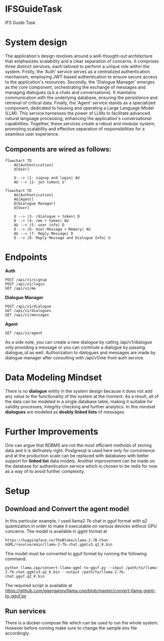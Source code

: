 # IFSGuideTask
IFS Guide Task

# System design
The application's design revolves around a well-thought-out architecture that emphasizes scalability and a clear separation of concerns. It comprises three distinct services, each tailored to perform a unique role within the system. Firstly, the 'Auth' service serves as a centralized authentication mechanism, employing JWT-based authentication to ensure secure access to the application's resources. Secondly, the 'Dialogue Manager' emerges as the core component, orchestrating the exchange of messages and managing dialogues (a.k.a chats and conversations). It maintains communication with the underlying database, ensuring the persistence and retrieval of critical data. Finally, the 'Agent' service stands as a specialized component, dedicated to housing and operating a Large Language Model (LLM). This service harnesses the power of LLMs to facilitate advanced natural language processing, enhancing the application's conversational capabilities. Together, these services create a robust and modular system, promoting scalability and effective separation of responsibilities for a seamless user experience.

## Components are wired as follows:

```mermaid
flowchart TD
    AU[Authentication]
    U[User]

    U --> |1- signup and login| AU
    AU --> |2- jwt token| U

```

```mermaid
flowchart TD
    AU[Authentication]
    AG[Agent]
    D[Dialogue Manager]
    U[User]

    U --> |3- /dialogue + token| D
    D --> |4- /me + token| AU
    AU --> |5- user info| D
    D --> |6- User Message + Memory| AG
    AG --> |7- Reply Message| D
    D --> |8- Reply Message and Dialogue Info| U

```

# Endpoints

**Auth**
```code
POST /api/v1/signup
POST /api/v1/login
GET /api/v1/me
```
**Dialogue Manager**
```code
POST /api/v1/dialogue
GET /api/v1/dialogues
GET /api/v1/messages
```
**Agent**
```code
GET /api/v1/agent
```

As a side note, you can create a new dialogue by calling /api/v1/dialogue only providing a message or you can continute a dialogue by passing dialogue_id as well. Authorization to dialogues and messages are made by dialogue manager after consulting with /api/v1/me from auth service.

# Data Modeling Mindset
There is no **dialogue** entity in the system design because it does not add any value to the functionality of the system at the moment. As a result, all of the data can be modeled in a single database table, making it suitable for validity processes, integrity checking and further analytics. In this mindset **dialogues** are modeled as **doubly linked lists** of messages.

# Further Improvements
One can argue that RDBMS are not the most efficient methods of storing data and it is definately right. Postgresql is used here only for convinience and at the production scale can be replaced with databases with better support for **linked list** data models.
Another improvement can be made on the database for authentication service which is chosen to be redis for now as a way of to avoid further complexity.

# Setup
## Download and Convert the agent model
In this particular example, I used llama2 7b chat in gguf format with q2 quantization in order to make it executable on various devices without GPU concerns.
The model is available in ggml format at
```url
https://huggingface.co/TheBloke/Llama-2-7B-Chat-GGML/resolve/main/llama-2-7b-chat.ggmlv3.q2_K.bin
```
This model must be converted to gguf format by running the following command:
```url
python llama.cpp/convert-llama-ggml-to-gguf.py --input /path/to/llama-2-7b-chat.ggmlv3.q2_K.bin --output /path/to/llama-2-7b-chat.gguf.q2_K.bin
```
The required script is available at <https://github.com/ggerganov/llama.cpp/blob/master/convert-llama-ggml-to-gguf.py>

## Run services
There is a docker-compose file which can be used to run the whole system. However before running make sure to change the sample env file accordingly.